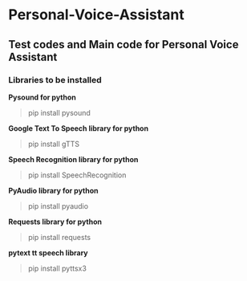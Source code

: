 # Personal-Voice-Assistant

## Test codes and Main code for Personal Voice Assistant

### Libraries to be installed 

**Pysound for python**

> pip install pysound

**Google Text To Speech library for python**

> pip install gTTS

**Speech Recognition library for python**

> pip install SpeechRecognition

**PyAudio library for python**

> pip install pyaudio

**Requests library for python**

> pip install requests

**pytext tt speech library**

> pip install pyttsx3

